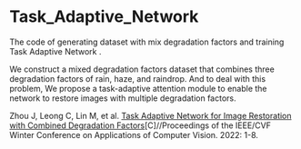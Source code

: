 # Task_Adaptive_Network

The code of generating dataset with mix degradation factors and training Task Adaptive Network .

We construct a mixed degradation factors dataset that combines three degradation factors of rain, haze, and raindrop. And to deal with this problem, We propose a task-adaptive attention module to enable the network to restore images with multiple degradation factors. 


Zhou J, Leong C, Lin M, et al. [Task Adaptive Network for Image Restoration with Combined Degradation Factors](https://openaccess.thecvf.com/content/WACV2022W/VAQ/html/Zhou_Task_Adaptive_Network_for_Image_Restoration_With_Combined_Degradation_Factors_WACVW_2022_paper.html)[C]//Proceedings of the IEEE/CVF Winter Conference on Applications of Computer Vision. 2022: 1-8.

